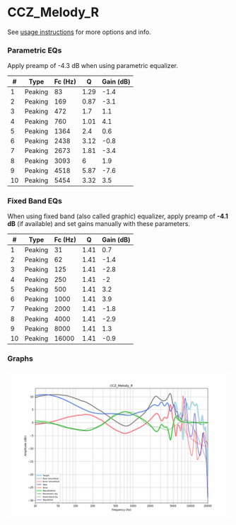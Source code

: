 # CCZ_Melody_R
See [usage instructions](https://github.com/jaakkopasanen/AutoEq#usage) for more options and info.

### Parametric EQs
Apply preamp of -4.3 dB when using parametric equalizer.

|   # | Type    |   Fc (Hz) |    Q |   Gain (dB) |
|-----|---------|-----------|------|-------------|
|   1 | Peaking |        83 | 1.29 |        -1.4 |
|   2 | Peaking |       169 | 0.87 |        -3.1 |
|   3 | Peaking |       472 | 1.7  |         1.1 |
|   4 | Peaking |       760 | 1.01 |         4.1 |
|   5 | Peaking |      1364 | 2.4  |         0.6 |
|   6 | Peaking |      2438 | 3.12 |        -0.8 |
|   7 | Peaking |      2673 | 1.81 |        -3.4 |
|   8 | Peaking |      3093 | 6    |         1.9 |
|   9 | Peaking |      4518 | 5.87 |        -7.6 |
|  10 | Peaking |      5454 | 3.32 |         3.5 |

### Fixed Band EQs
When using fixed band (also called graphic) equalizer, apply preamp of **-4.1 dB** (if available) and set gains manually with these parameters.

|   # | Type    |   Fc (Hz) |    Q |   Gain (dB) |
|-----|---------|-----------|------|-------------|
|   1 | Peaking |        31 | 1.41 |         0.7 |
|   2 | Peaking |        62 | 1.41 |        -1.4 |
|   3 | Peaking |       125 | 1.41 |        -2.8 |
|   4 | Peaking |       250 | 1.41 |        -2   |
|   5 | Peaking |       500 | 1.41 |         3.2 |
|   6 | Peaking |      1000 | 1.41 |         3.9 |
|   7 | Peaking |      2000 | 1.41 |        -1.8 |
|   8 | Peaking |      4000 | 1.41 |        -2.9 |
|   9 | Peaking |      8000 | 1.41 |         1.3 |
|  10 | Peaking |     16000 | 1.41 |        -0.9 |

### Graphs
![](./CCZ_Melody_R.png)
